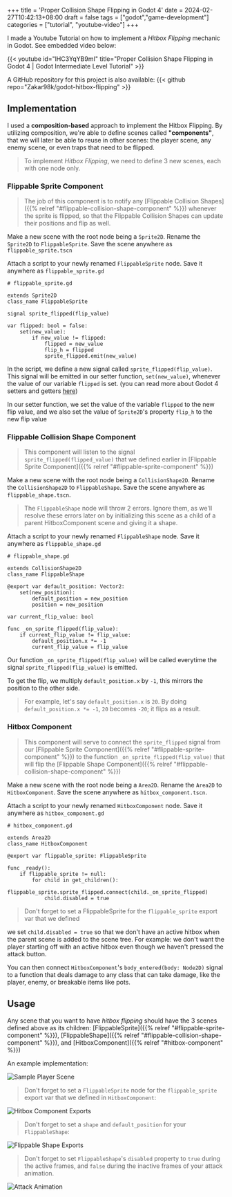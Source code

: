 +++
title = 'Proper Collision Shape Flipping in Godot 4'
date = 2024-02-27T10:42:13+08:00
draft = false
tags = ["godot","game-development"]
categories = ["tutorial", "youtube-video"]
+++

I made a Youtube Tutorial on how to implement a *Hitbox Flipping* mechanic in Godot. See embedded video below:

{{< youtube id="lHC3YqYB9mI" title="Proper Collision Shape Flipping in Godot 4 | Godot Intermediate Level Tutorial" >}}

A GitHub repository for this project is also available:
{{< github repo="Zakar98k/godot-hitbox-flipping" >}}

## Implementation
I used a **composition-based** approach to implement the Hitbox Flipping. By utilizing composition, we're able to define scenes called **"components"**, that we will later be able to reuse in other scenes: the player scene, any enemy scene, or even traps that need to be flipped.

> To implement *Hitbox Flipping*, we need to define 3 new scenes, each with one node only.

### Flippable Sprite Component
> The job of this component is to notify any [Flippable Collision Shapes]({{% relref "#flippable-collision-shape-component" %}})
whenever the sprite is flipped, so that the Flippable Collision Shapes can update their positions and flip as well.

Make a new scene with the root node being a `Sprite2D`. Rename the `Sprite2D` to `FlippableSprite`. Save the scene anywhere as `flippable_sprite.tscn`

Attach a script to your newly renamed `FlippableSprite` node. Save it anywhere as `flippable_sprite.gd`
```gdscript
# flippable_sprite.gd

extends Sprite2D
class_name FlippableSprite

signal sprite_flipped(flip_value)

var flipped: bool = false:
	set(new_value):
		if new_value != flipped:
			flipped = new_value
			flip_h = flipped
			sprite_flipped.emit(new_value)
```

In the script, we define a new signal called `sprite_flipped(flip_value)`. This signal will be emitted in our setter function, `set(new_value)`, whenever the value of our variable `flipped` is set. (you can read more about Godot 4 setters and getters [here](https://shaggydev.com/2022/01/04/setget/))

In our setter function, we set the value of the variable `flipped` to the new flip value, and we also set the value of `Sprite2D`'s property `flip_h` to the new flip value

### Flippable Collision Shape Component
> This component will listen to the signal `sprite_flipped(flipped_value)` that we defined earlier in [Flippable Sprite Component]({{% relref "#flippable-sprite-component" %}})

Make a new scene with the root node being a `CollisionShape2D`. Rename the `CollisionShape2D` to `FlippableShape`. Save the scene anywhere as `flippable_shape.tscn`.

> The `FlippableShape` node will throw 2 errors. Ignore them, as we'll resolve these errors later on by initializing this scene as a child of a parent HitboxComponent scene and giving it a shape.

Attach a script to your newly renamed `FlippableShape` node. Save it anywhere as `flippable_shape.gd`

```gdscript
# flippable_shape.gd

extends CollisionShape2D
class_name FlippableShape

@export var default_position: Vector2:
	set(new_position):
		default_position = new_position
		position = new_position

var current_flip_value: bool

func _on_sprite_flipped(flip_value):
	if current_flip_value != flip_value:
		default_position.x *= -1
		current_flip_value = flip_value
```

Our function `_on_sprite_flipped(flip_value)` will be called everytime the signal `sprite_flipped(flip_value)` is emitted.

To get the flip, we multiply `default_position.x` by `-1`, this mirrors the position to the other side. 

> For example, let's say `default_position.x` is `20`. By doing `default_position.x *= -1`, `20` becomes `-20`; it flips as a result.

### Hitbox Component
> This component will serve to connect the `sprite_flipped` signal from our [Flippable Sprite Component]({{% relref "#flippable-sprite-component" %}}) to the function `_on_sprite_flipped(flip_value)` that will flip the [Flippable Shape Component]({{% relref "#flippable-collision-shape-component" %}})


Make a new scene with the root node being a `Area2D`. Rename the `Area2D` to `HitboxComponent`. Save the scene anywhere as `hitbox_component.tscn`.


Attach a script to your newly renamed `HitboxComponent` node. Save it anywhere as `hitbox_component.gd`

```gdscript
# hitbox_component.gd

extends Area2D
class_name HitboxComponent

@export var flippable_sprite: FlippableSprite

func _ready():
	if flippable_sprite != null:
		for child in get_children():
			flippable_sprite.sprite_flipped.connect(child._on_sprite_flipped)
			child.disabled = true
```

> Don't forget to set a FlippableSprite for the `flippable_sprite` export var that we defined

we set `child.disabled = true` so that we don't have an active hitbox when the parent scene is added to the scene tree. For example: we don't want the player starting off with an active hitbox even though we haven't pressed the attack button.

You can then connect `HitboxComponent`'s `body_entered(body: Node2D)` signal to a function that deals damage to any class that can take damage, like the player, enemy, or breakable items like pots.

## Usage
Any scene that you want to have *hitbox flipping* should have the 3 scenes defined above as its children: 
[FlippableSprite]({{% relref "#flippable-sprite-component" %}}), 
[FlippableShape]({{% relref "#flippable-collision-shape-component" %}}), 
and [HitboxComponent]({{% relref "#hitbox-component" %}})

An example implementation:

![Sample Player Scene](sample_player_scene.png)

> Don't forget to set a `FlippableSprite` node for the `flippable_sprite` export var that we defined in `HitboxComponent`:

![Hitbox Component Exports](hitbox_component_exports.png)

> Don't forget to set a `shape` and `default_position` for your `FlippableShape`:

![Flippable Shape Exports](flippable_shape_exports.png)

> Don't forget to set `FlippableShape`'s `disabled` property to `true` during the active frames, and `false` during the inactive frames of your attack animation.

![Attack Animation](attack_animation.gif)